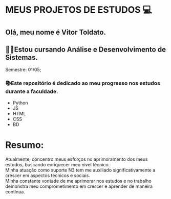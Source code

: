 # MEUS PROJETOS DE ESTUDOS :computer:

## Olá, meu nome é Vitor Toldato.  
## 👨‍🎓Estou cursando Análise e Desenvolvimento de Sistemas.
Semestre: 01/05;

### 📚Este repositório é dedicado ao meu progresso nos estudos durante a faculdade.
- Python
- JS
- HTML
- CSS
- BD

# Resumo:  
Atualmente, concentro meus esforços no aprimoramento dos meus estudos, buscando enriquecer meu nível técnico.  
Minha atuação como suporte N3 tem me auxiliado significativamente a crescer em aspectos técnicos e sociais.  
Minha constante vontade de me aprimorar nos estudos e no trabalho demonstra meu comprometimento em crescer e aprender de maneira contínua.
